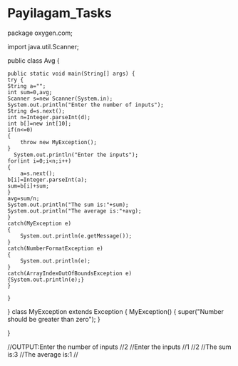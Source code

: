 # Payilagam_Tasks
package oxygen.com;

import java.util.Scanner;

public class Avg {

	public static void main(String[] args) {
    try {
	String a="";
	int sum=0,avg;
	Scanner s=new Scanner(System.in);
    System.out.println("Enter the number of inputs");
    String d=s.next();
    int n=Integer.parseInt(d);
	int b[]=new int[10];
    if(n<=0)
	{
    	throw new MyException();
	}
      System.out.println("Enter the inputs");
    for(int i=0;i<n;i++)
    {
    	a=s.next();
    b[i]=Integer.parseInt(a);
    sum=b[i]+sum;
    }
    avg=sum/n;
    System.out.println("The sum is:"+sum);
    System.out.println("The average is:"+avg);
    }
    catch(MyException e)
    {
    	System.out.println(e.getMessage());
    }
    catch(NumberFormatException e)
    {
    	System.out.println(e);
    }
    catch(ArrayIndexOutOfBoundsException e)
    {System.out.println(e);}
    }
    
    }
}
class MyException extends Exception
{
	MyException()
	{
	super("Number should be greater than zero");
	}
	
}



//OUTPUT:Enter the number of inputs
//2
//Enter the inputs
//1
//2
//The sum is:3
//The average is:1
//
